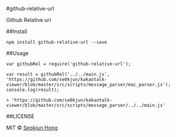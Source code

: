 #github-relative-url

Github Relative url

##Install

	npm install github-relative-url --save

##Usage

	var githubRel = require('github-relative-url');

	var result = githubRel('../../main.js', 'https://github.com/se0kjun/kakaotalk-viewer/blob/master/src/scripts/message_parser/mac_parser.js');
	console.log(result);

	> 'https://github.com/se0kjun/kakaotalk-viewer/blob/master/src/scripts/message_parser/../../main.js'

##LICENSE

MIT © [Seokjun Hong](https://github.com/se0kjun)